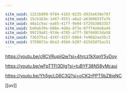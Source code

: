 ```yaml
---

site_uuid: 1221b009-9784-4163-8235-d933e638e787
site_uuid: 15cb163e-1d47-4551-a6a2-a63048337a7b
site_uuid: 40a1c9ac-ea65-41ff-9e94-5f25b3863357
site_uuid: be0ab39e-b08e-4dda-8f3e-6fff4a9e8a44
site_uuid: 99219a01-97de-4785-a7ff-38fd4953da58
site_uuid: 736375a1-434f-4257-b964-fe9682ae35c3
site_uuid: 37598f3a-6ba3-45b6-b297-815d3d75ac51
---
```

https://youtu.be/cRCVRupjiQw?si=4hrcz1kXqnY5vDoy

https://youtu.be/wFpTTFI3DIg?si=tuBYF38N58yMcaui

https://youtu.be/Yh5gcLG6C3Q?si=oCK2rPPT5bZ8iqNC

[[uv]]

